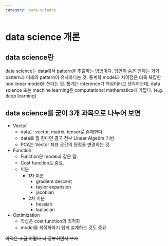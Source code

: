```yaml
---
category: data-science
---
```



# data science 개론


## data science란

data science는 data에서 pattern을 추출하는 방법이다.
당연히 숨은 전제는 과거 pattern과 미래의 pattern이 유사하다는 것.
통계학 model과 차이점은 더욱 복잡한 non linear model을 쓴다는 것.
통계는 inference가 핵심이라고 생각하는데, data science 또는 machine learning은
computational mathematics에 가깝다. (e.g. deep learning)

## data science를 굳이 3개 과목으로 나누어 보면

* Vector
    * data는 vector, matrix, tensor로 존재한다.
    * data로 뭘 한다면 결국 전부 Linear Algebra 기반.
    * PCA는 Vector 좌표 공간의 원점을 변경하는 것.
* Function
    * Function은 model과 같은 말. 
    * Cost function도 중요.
    * 미분
        * 1차 미분
            * gradient descent
            * taylor expansion
            * jacobian
        * 2차 미분
            * hessian
            * laplacian
* Optimization
    * 학습은 cost function의 최적화
    * model을 최적화하기 쉽게 설계하는 것도 중요. 
    
~~아직은 조금 어렵다 더 공부하면서 쓰자~~